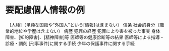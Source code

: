 # 要配慮個人情報の例
　[人種]（単純な国籍や"外国人"という[情報]は含まない）
 信条
 社会的身分（職業的地位や学歴は含まない）
 病歴
 犯罪の経歴
 犯罪により害を被った事実
 身体障害、[知的障害]、[精神障害]等
 医師等の健康診断等の結果
 医師等による指導・診療・調剤
 [刑事事件]に関する手続
 少年の保護事件に関する手続
